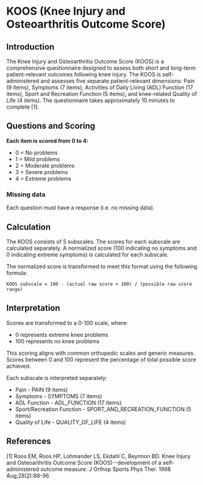 # KOOS (Knee Injury and Osteoarthritis Outcome Score)

## Introduction 

The Knee Injury and Osteoarthritis Outcome Score (KOOS) is a comprehensive questionnaire designed to assess both short and long-term patient-relevant outcomes following knee injury. The KOOS is self-administered and assesses five separate patient-relevant dimensions: Pain (9 items), Symptoms (7 items), Activities of Daily Living (ADL) Function (17 items), Sport and Recreation Function (5 items), and knee-related Quality of Life (4 items). The questionnaire takes approximately 10 minutes to complete [1].

## Questions and Scoring

**Each item is scored from 0 to 4:**
- 0 = No problems
- 1 = Mild problems
- 2 = Moderate problems
- 3 = Severe problems
- 4 = Extreme problems

### Missing data

Each question must have a response (i.e. no missing data).

## Calculation

The KOOS consists of 5 subscales. The scores for each subscale are calculated separately. A normalized score (100 indicating no symptoms and 0 indicating extreme symptoms) is calculated for each subscale.

The normalized score is transformed to meet this format using the following formula:
```
KOOS subscale = 100 - (actual raw score × 100) / (possible raw score range)
```

## Interpretation

Scores are transformed to a 0-100 scale, where:
- 0 represents extreme knee problems
- 100 represents no knee problems

This scoring aligns with common orthopedic scales and generic measures. Scores between 0 and 100 represent the percentage of total possible score achieved.

Each subscale is interpreted separately:
- Pain - PAIN (9 items)
- Symptoms - SYMPTOMS (7 items)
- ADL Function - ADL_FUNCTION (17 items)
- Sport/Recreation Function - SPORT_AND_RECREATION_FUNCTION (5 items)
- Quality of Life - QUALITY_OF_LIFE (4 items)

## References
[1] Roos EM, Roos HP, Lohmander LS, Ekdahl C, Beynnon BD. Knee Injury and Osteoarthritis Outcome Score (KOOS)--development of a self-administered outcome measure. J Orthop Sports Phys Ther. 1998 Aug;28(2):88-96.
